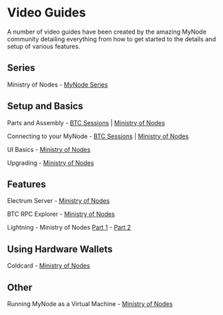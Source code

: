 # Video Guides
A number of video guides have been created by the amazing MyNode community detailing everything from how to get started to the details and setup of various features.

## Series
Ministry of Nodes - <a href="https://youtube.com/playlist?list=PLCRbH-IWlcW0KP8DxyWWrqahGafZyV2HR" target="_blank">MyNode Series</a>

## Setup and Basics
Parts and Assembly - <a href="https://youtu.be/GMovZg_3ERs" target="_blank">BTC Sessions</a> | <a href="https://www.youtube.com/watch?v=HlCFa4y8Zis&list=PLCRbH-IWlcW0KP8DxyWWrqahGafZyV2HR" target="_blank">Ministry of Nodes</a>

Connecting to your MyNode - <a href="https://youtu.be/pyylkpR4DDk" target="_blank">BTC Sessions</a> | <a href="https://www.youtube.com/watch?v=u5nlo5NOT2Q&list=PLCRbH-IWlcW0KP8DxyWWrqahGafZyV2HR" target="_blank">Ministry of Nodes</a>

UI Basics - <a href="https://www.youtube.com/watch?v=9ihrlpViKpg&list=PLCRbH-IWlcW0KP8DxyWWrqahGafZyV2HR" target="_blank">Ministry of Nodes</a>

Upgrading - <a href="https://www.youtube.com/watch?v=ePjR2z6s-Tg&list=PLCRbH-IWlcW0KP8DxyWWrqahGafZyV2HR" target="_blank">Ministry of Nodes</a>

## Features
Electrum Server - <a href="https://www.youtube.com/watch?v=reZYPas1Vg4&list=PLCRbH-IWlcW0KP8DxyWWrqahGafZyV2HR" target="_blank">Ministry of Nodes</a>

BTC RPC Explorer - <a href="https://www.youtube.com/watch?v=1U_KtkHxxRo&list=PLCRbH-IWlcW0KP8DxyWWrqahGafZyV2HR" target="_blank">Ministry of Nodes</a>

Lightning - Ministry of Nodes <a href="https://www.youtube.com/watch?v=39HRCfMQ_ZU&list=PLCRbH-IWlcW0KP8DxyWWrqahGafZyV2HR" target="_blank">Part 1</a> - <a href="https://www.youtube.com/watch?v=DfRYJcBsfkA&list=PLCRbH-IWlcW0KP8DxyWWrqahGafZyV2HR" target="_blank">Part 2</a>

## Using Hardware Wallets
Coldcard - <a href="https://www.youtube.com/watch?v=tOz44Jn9QMY&list=PLCRbH-IWlcW0KP8DxyWWrqahGafZyV2HR" target="_blank">Ministry of Nodes</a>

## Other
Running MyNode as a Virtual Machine - <a href="https://www.youtube.com/watch?v=jW256w0X3Mc&list=PLCRbH-IWlcW0KP8DxyWWrqahGafZyV2HR" target="_blank">Ministry of Nodes</a>